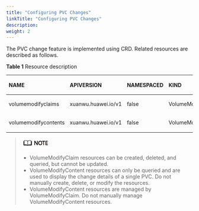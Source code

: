 ```yaml
---
title: "Configuring PVC Changes"
linkTitle: "Configuring PVC Changes"
description: 
weight: 2
---
```


The PVC change feature is implemented using CRD. Related resources are described as follows.

**Table  1**  Resource description

<a name="table196975418221"></a>
<table><thead align="left"><tr id="row1769854112216"><th class="cellrowborder" valign="top" width="25%" id="mcps1.2.5.1.1"><p id="p116915422214"><a name="p116915422214"></a><a name="p116915422214"></a>NAME</p>
</th>
<th class="cellrowborder" valign="top" width="25%" id="mcps1.2.5.1.2"><p id="p1569254192210"><a name="p1569254192210"></a><a name="p1569254192210"></a>APIVERSION</p>
</th>
<th class="cellrowborder" valign="top" width="25%" id="mcps1.2.5.1.3"><p id="p96915547229"><a name="p96915547229"></a><a name="p96915547229"></a>NAMESPACED</p>
</th>
<th class="cellrowborder" valign="top" width="25%" id="mcps1.2.5.1.4"><p id="p369195482215"><a name="p369195482215"></a><a name="p369195482215"></a>KIND</p>
</th>
</tr>
</thead>
<tbody><tr id="row186965482219"><td class="cellrowborder" valign="top" width="25%" headers="mcps1.2.5.1.1 "><p id="p16691054172211"><a name="p16691054172211"></a><a name="p16691054172211"></a>volumemodifyclaims</p>
</td>
<td class="cellrowborder" valign="top" width="25%" headers="mcps1.2.5.1.2 "><p id="p1869554182214"><a name="p1869554182214"></a><a name="p1869554182214"></a>xuanwu.huawei.io/v1</p>
</td>
<td class="cellrowborder" valign="top" width="25%" headers="mcps1.2.5.1.3 "><p id="p469454102215"><a name="p469454102215"></a><a name="p469454102215"></a>false</p>
</td>
<td class="cellrowborder" valign="top" width="25%" headers="mcps1.2.5.1.4 "><p id="p26975442218"><a name="p26975442218"></a><a name="p26975442218"></a>VolumeModifyClaim</p>
</td>
</tr>
<tr id="row17691754122214"><td class="cellrowborder" valign="top" width="25%" headers="mcps1.2.5.1.1 "><p id="p166925411229"><a name="p166925411229"></a><a name="p166925411229"></a>volumemodifycontents</p>
</td>
<td class="cellrowborder" valign="top" width="25%" headers="mcps1.2.5.1.2 "><p id="p499610812418"><a name="p499610812418"></a><a name="p499610812418"></a>xuanwu.huawei.io/v1</p>
</td>
<td class="cellrowborder" valign="top" width="25%" headers="mcps1.2.5.1.3 "><p id="p7996148132410"><a name="p7996148132410"></a><a name="p7996148132410"></a>false</p>
</td>
<td class="cellrowborder" valign="top" width="25%" headers="mcps1.2.5.1.4 "><p id="p969145482214"><a name="p969145482214"></a><a name="p969145482214"></a>VolumeModifyContent</p>
</td>
</tr>
</tbody>
</table>

>![](/public_sys-resources/en/icon-note.gif)
>-   VolumeModifyClaim resources can be created, deleted, and queried, but cannot be updated.
>-   VolumeModifyContent resources can only be queried and are used to display the change details of a single PVC. Do not manually create, delete, or modify the resources.
>-   VolumeModifyContent resources are managed by VolumeModifyClaim. Do not manually manage VolumeModifyContent resources.




